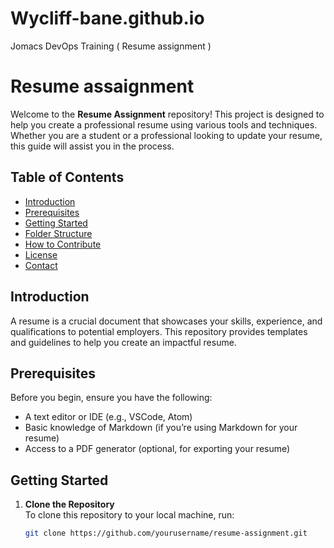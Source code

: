 # Wycliff-bane.github.io
Jomacs DevOps Training ( Resume assignment )
# Resume assaignment 

Welcome to the **Resume Assignment** repository! This project is designed to help you create a professional resume using various tools and techniques. Whether you are a student or a professional looking to update your resume, this guide will assist you in the process.

## Table of Contents

- [Introduction](#introduction)
- [Prerequisites](#prerequisites)
- [Getting Started](#getting-started)
- [Folder Structure](#folder-structure)
- [How to Contribute](#how-to-contribute)
- [License](#license)
- [Contact](#contact)

## Introduction

A resume is a crucial document that showcases your skills, experience, and qualifications to potential employers. This repository provides templates and guidelines to help you create an impactful resume.

## Prerequisites

Before you begin, ensure you have the following:

- A text editor or IDE (e.g., VSCode, Atom)
- Basic knowledge of Markdown (if you’re using Markdown for your resume)
- Access to a PDF generator (optional, for exporting your resume)

## Getting Started

1. **Clone the Repository**  
   To clone this repository to your local machine, run:
   ```bash
   git clone https://github.com/yourusername/resume-assignment.git

